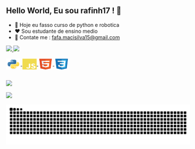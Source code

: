 ## Hello World, Eu sou rafinh17 ! 🐤

- 💜 Hoje eu fasso curso de python e robotica 
- ❤️ Sou estudante de ensino medio 
- 🖤 Contate me : fafa.macisilva15@gmail.com


<!--Stats-->
<div style="display: inline">
   <a href="https://github.com/rafinh17">
   <div style="display: inline_block">
      <img height="180em" src="https://github-readme-stats.vercel.app/api?username=rafinh17&show_icons=true&include_all_commits=true&count_private=true&bg_color=151515&border_color=00688b&title_color=d7d8c0&text_color=d1c89a&icon_color=5aa2c9"/>
      <img height="180em" src="https://github-readme-stats.vercel.app/api/top-langs/?username=yurikomuta&layout=compact&langs_count=7&bg_color=151515&border_color=00688b&title_color=d7d8c0&text_color=d5e5e4&icon_color=5aa2c9"/>
   </div>
</div>

<!--languages-->
<div style="display: inline_block"><br>
  <img align="center" alt="rafinh17-python" height="30" width="40" src="https://raw.githubusercontent.com/devicons/devicon/master/icons/python/python-original.svg">
  <img align="center" alt="rafinh17-js" height="30" width="40" src="https://raw.githubusercontent.com/devicons/devicon/master/icons/javascript/javascript-plain.svg">
  <img align="center" alt="rafinh17-html" height="30" width="40" src="https://raw.githubusercontent.com/devicons/devicon/master/icons/html5/html5-original.svg">
  <img align="center" alt="rafinh17-css" height="30" width="40" src="https://raw.githubusercontent.com/devicons/devicon/master/icons/css3/css3-original.svg">
</div>

  ##

<!--social media-->
<div> 
  <a href="https://instagram.com/fa.maciel12" target="_blank"><img src="https://img.shields.io/badge/-Instagram-%23E4405F?style=for-the-badge&logo=instagram&logoColor=white" target="_blank"></a>
 
  <a href = "mailto:fafa.macisilva15@gmail.com"><img src="https://img.shields.io/badge/-Gmail-%23333?style=for-the-badge&logo=gmail&logoColor=white" target="_blank"></a>


<picture>
  <source media="(prefers-color-scheme: dark)" srcset="https://raw.githubusercontent.com/rafinh17/rafinh17/output/github-contribution-grid-snake-dark.svg">
  <source media="(prefers-color-scheme: light)" srcset="https://raw.githubusercontent.com/rafinh17/rafinh17/output/github-contribution-grid-snake.svg">
  <img alt="github contribution grid snake animation" src="https://raw.githubusercontent.com/rafinh17/rafinh17/output/github-contribution-grid-snake.svg">
</picture>

